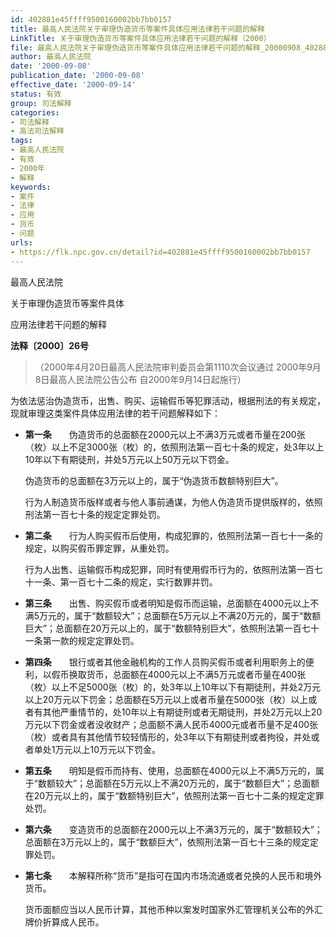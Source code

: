 ```yaml
---
id: 402881e45ffff9500160002bb7bb0157
title: 最高人民法院关于审理伪造货币等案件具体应用法律若干问题的解释
LinkTitle: 关于审理伪造货币等案件具体应用法律若干问题的解释（2000）
file: 最高人民法院关于审理伪造货币等案件具体应用法律若干问题的解释_20000908_402881e45ffff9500160002bb7bb0157.docx
author: 最高人民法院
date: '2000-09-08'
publication_date: '2000-09-08'
effective_date: '2000-09-14'
status: 有效
group: 司法解释
categories:
- 司法解释
- 高法司法解释
tags:
- 最高人民法院
- 有效
- 2000年
- 解释
keywords:
- 案件
- 法律
- 应用
- 货币
- 问题
urls:
- https://flk.npc.gov.cn/detail?id=402881e45ffff9500160002bb7bb0157
---
```


最高人民法院

关于审理伪造货币等案件具体

应用法律若干问题的解释

**法释〔2000〕26号**

> （2000年4月20日最高人民法院审判委员会第1110次会议通过 2000年9月8日最高人民法院公告公布 自2000年9月14日起施行）

为依法惩治伪造货币，出售、购买、运输假币等犯罪活动，根据刑法的有关规定，现就审理这类案件具体应用法律的若干问题解释如下：

- **第一条**　　伪造货币的总面额在2000元以上不满3万元或者币量在200张（枚）以上不足3000张（枚）的，依照刑法第一百七十条的规定，处3年以上10年以下有期徒刑，并处5万元以上50万元以下罚金。

  伪造货币的总面额在3万元以上的，属于“伪造货币数额特别巨大”。

  行为人制造货币版样或者与他人事前通谋，为他人伪造货币提供版样的，依照刑法第一百七十条的规定定罪处罚。

- **第二条**　　行为人购买假币后使用，构成犯罪的，依照刑法第一百七十一条的规定，以购买假币罪定罪，从重处罚。

  行为人出售、运输假币构成犯罪，同时有使用假币行为的，依照刑法第一百七十一条、第一百七十二条的规定，实行数罪并罚。

- **第三条**　　出售、购买假币或者明知是假币而运输，总面额在4000元以上不满5万元的，属于“数额较大”；总面额在5万元以上不满20万元的，属于“数额巨大”；总面额在20万元以上的，属于“数额特别巨大”，依照刑法第一百七十一条第一款的规定定罪处罚。

- **第四条**　　银行或者其他金融机构的工作人员购买假币或者利用职务上的便利，以假币换取货币，总面额在4000元以上不满5万元或者币量在400张（枚）以上不足5000张（枚）的，处3年以上10年以下有期徒刑，并处2万元以上20万元以下罚金；总面额在5万元以上或者币量在5000张（枚）以上或者有其他严重情节的，处10年以上有期徒刑或者无期徒刑，并处2万元以上20万元以下罚金或者没收财产；总面额不满人民币4000元或者币量不足400张（枚）或者具有其他情节较轻情形的，处3年以下有期徒刑或者拘役，并处或者单处1万元以上10万元以下罚金。

- **第五条**　　明知是假币而持有、使用，总面额在4000元以上不满5万元的，属于“数额较大”；总面额在5万元以上不满20万元的，属于“数额巨大”；总面额在20万元以上的，属于“数额特别巨大”，依照刑法第一百七十二条的规定定罪处罚。

- **第六条**　　变造货币的总面额在2000元以上不满3万元的，属于“数额较大”；总面额在3万元以上的，属于“数额巨大”，依照刑法第一百七十三条的规定定罪处罚。

- **第七条**　　本解释所称“货币”是指可在国内市场流通或者兑换的人民币和境外货币。

  货币面额应当以人民币计算，其他币种以案发时国家外汇管理机关公布的外汇牌价折算成人民币。
